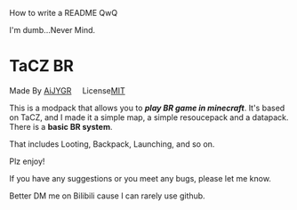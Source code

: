 

How to write a README QwQ

I'm dumb...Never Mind.

# TaCZ BR

Made By [AiJYGR](https://space.bilibili.com/1788766018/)&nbsp;&nbsp;&nbsp;&nbsp; License[MIT](https://mit-license.org/)

This is a modpack that allows you to ***play BR game in minecraft***. It's based on TaCZ, and I made it a simple map, a simple resoucepack and a datapack.
There is a **basic BR system**.

That includes Looting, Backpack, Launching, and so on.

Plz enjoy!


If you have any suggestions or you meet any bugs, please let me know.

Better DM me on Bilibili cause I can rarely use github.
